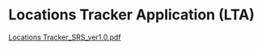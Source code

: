 # Locations Tracker Application (LTA)
 [Locations Tracker_SRS_ver1.0.pdf](https://github.com/maiabdeltwab/Locations-Tracker-Application/files/6136332/Locations.Tracker_SRS_ver1.0.pdf)
